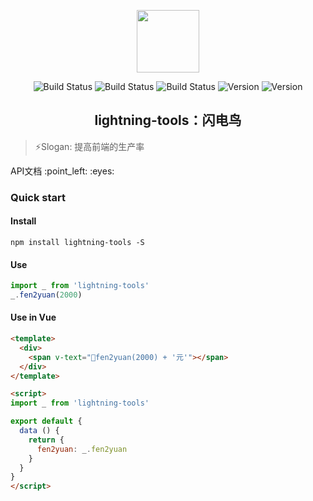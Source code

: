 <p align="center"><a href="https://www.npmjs.com/package/lightning-tools" target="_blank"><img width="100" src="http://outt0i9l8.bkt.clouddn.com/lightning.png"></a></p>

<p align="center">
    <a href="https://www.npmjs.com/package/lightning-tools" target="_blank"><img src="https://img.shields.io/badge/version-1.1.4-blue.svg?style=flat" alt="Build Status"></a>
    <a href="https://www.npmjs.com/package/lightning-tools" target="_blank"><img src="https://img.shields.io/travis/rust-lang/rust.svg" alt="Build Status"></a>
    <a href="https://www.npmjs.com/package/lightning-tools" target="_blank"><img src="https://img.shields.io/packagist/l/doctrine/orm.svg" alt="Build Status"></a>
    <a href="https://www.npmjs.com/package/lightning-tools" target="_blank"><img src="https://img.shields.io/npm/v/npm.svg" alt="Version"></a>
    <a href="https://www.npmjs.com/package/lightning-tools" target="_blank"><img src="https://img.shields.io/badge/dependency-lodash-ff69b4.svg" alt="Version"></a>
</p>

<h2 align="center">lightning-tools：闪电鸟</h2>

> :zap:Slogan: 提高前端的生产率

<div>
  <a href="http://super2god.coding.me/lightning-tools-wiki/#/README?_blank" target="_blank">API文档 :point_left: :eyes:</a>
</div>

### Quick start

#### Install
```
npm install lightning-tools -S
```

#### Use
```js
import _ from 'lightning-tools'
_.fen2yuan(2000)
```

#### Use in Vue
```html
<template>
  <div>
    <span v-text="fen2yuan(2000) + '元'"></span>
  </div>
</template>

<script>
import _ from 'lightning-tools'

export default {
  data () {
    return {
      fen2yuan: _.fen2yuan
    }
  }
}
</script>
```
